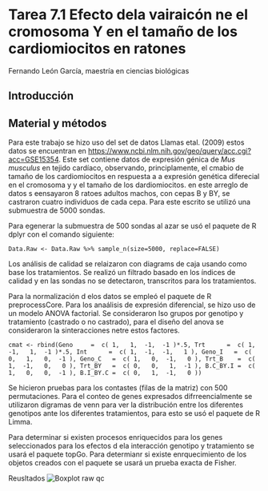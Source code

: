 # Tarea 7.1 Efecto dela vairaicón ne el cromosoma Y en el tamaño de los cardiomiocitos en ratones
Fernando León García, maestría en ciencias biológicas

 ## Introducción
 
 
 ## Material y métodos
 Para este trabajo se hizo uso del set de datos Llamas etal. (2009) estos datos se encuentran en https://www.ncbi.nlm.nih.gov/geo/query/acc.cgi?acc=GSE15354. Este set contiene datos de expresión génica de *Mus musculus* en tejido cardíaco, observando, principlamente, el cmabio de tamaño de los cardiomiocitos en respuesta a a expresión genética diferecial en el cromosoma y y el tamaño de los dardiomiocitos. en este arreglo de datos s eensayaron 8 ratoes adultos machos, con cepas B y BY, se castraron cuatro individuos de cada cepa. Para este escrito se utilizó una submuestra de 5000 sondas.
 
 Para egenerar la submuestra de 500 sondas al azar se usó el paquete  de R dplyr con el comando siguiente:
 
 `Data.Raw <- Data.Raw %>% sample_n(size=5000, replace=FALSE)`
 
 Los análisis de calidad se relaizaron con diagrams de caja usando como base los tratamientos. Se realizó un filtrado basado en los índices de calidad y en las sondas no se detectaron, transcritos para los tratamientos.
 
 Para la normalización d elos datos se empleó el paquete de R preprocessCore.
 Para los anaálisis de expresión diferencial, se hizo uso de un modelo ANOVA factorial. Se consideraron lso grupos por genotipo y tratamiento (castrado o no castrado), para el diseño del anova se consideraron la sinteracciones netre estos factores.
 
 `cmat <- rbind(Geno     =  c( 1,   1,  -1,  -1 )*.5,
              Trt      =  c( 1,  -1,   1,  -1 )*.5,
              Int      =  c( 1,  -1,  -1,   1 ),
              Geno_I   =  c( 0,   1,   0,  -1 ),
              Geno_C   =  c( 1,   0,  -1,   0 ),
              Trt_B    =  c( 1,  -1,   0,   0 ),
              Trt_BY   =  c( 0,   0,   1,  -1 ),
              B.C_BY.I =  c( 1,   0,   0,  -1 ),
              B.I_BY.C =  c( 0,   1,  -1,   0 ))`

Se hicieron pruebas para los contastes (filas de la matriz) con 500 permutaciones.
Para el conteo de genes expresados difrreencialmente se utilizaron digramas de venn para ver la distribución entre los diferentes genotipos ante los diferentes tratamientos, para esto se usó el paquete de R Limma.

Para determinar si existen procesos enriquecidos para los genes seleccionados para los efectos d ela interacción genotipo y tratamiento se usará el paquete topGo. Para determianr si existe enrquecimiento  de los objetos creados con el paquete se usará un prueba exacta de Fisher.

Reusltados
![Boxplot raw qc](D:/Programas/BioinfinvRepro-master/Unidad7/DE_tutorial/output/boxplot_raw_probe_qc.png)




              
              
